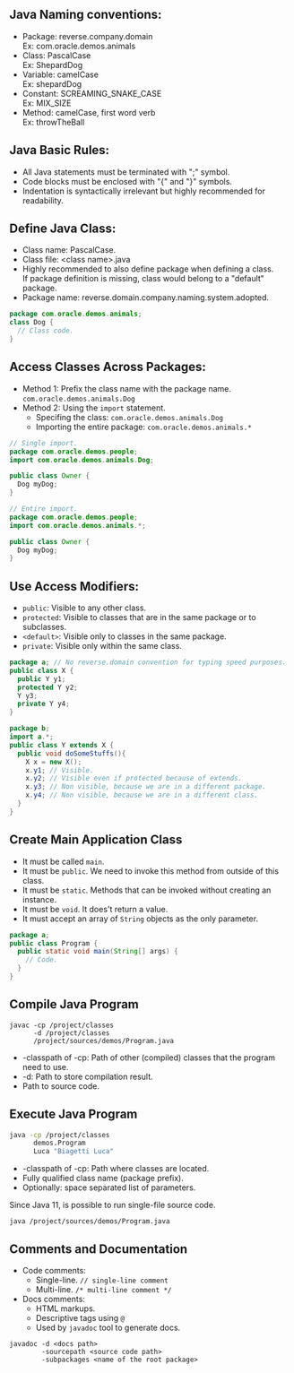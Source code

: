 ## Java Naming conventions:

- Package: reverse.company.domain  
  Ex: com.oracle.demos.animals
- Class: PascalCase  
  Ex: ShepardDog
- Variable: camelCase  
  Ex: shepardDog
- Constant: SCREAMING_SNAKE_CASE  
  Ex: MIX_SIZE
- Method: camelCase, first word verb  
  Ex: throwTheBall

## Java Basic Rules:

- All Java statements must be terminated with ";" symbol.
- Code blocks must be enclosed with "{" and "}" symbols.
- Indentation is syntactically irrelevant but highly recommended for readability.

## Define Java Class:

- Class name: PascalCase.
- Class file: \<class name>.java
- Highly recommended to also define package when defining a class.  
  If package definition is missing, class would belong to a "default" package.
- Package name: reverse.domain.company.naming.system.adopted.

```java
package com.oracle.demos.animals;
class Dog {
  // Class code.
}
```

## Access Classes Across Packages:

- Method 1: Prefix the class name with the package name.  
  `com.oracle.demos.animals.Dog`
- Method 2: Using the `import` statement.
  - Specifing the class: `com.oracle.demos.animals.Dog`
  - Importing the entire package: `com.oracle.demos.animals.*`

```java
// Single import.
package com.oracle.demos.people;
import com.oracle.demos.animals.Dog;

public class Owner {
  Dog myDog;
}
```

```java
// Entire import.
package com.oracle.demos.people;
import com.oracle.demos.animals.*;

public class Owner {
  Dog myDog;
}
```

## Use Access Modifiers:

- `public`: Visible to any other class.
- `protected`: Visible to classes that are in the same package or to subclasses.
- `<default>`: Visible only to classes in the same package.
- `private`: Visible only within the same class.

```java
package a; // No reverse.domain convention for typing speed purposes.
public class X {
  public Y y1;
  protected Y y2;
  Y y3;
  private Y y4;
}
```

```java
package b;
import a.*;
public class Y extends X {
  public void doSomeStuffs(){
    X x = new X();
    x.y1; // Visible.
    x.y2; // Visible even if protected because of extends.
    x.y3; // Non visible, because we are in a different package.
    x.y4; // Non visible, because we are in a different class.
  }
}
```

## Create Main Application Class

- It must be called `main`.
- It must be `public`. We need to invoke this method from outside of this class.
- It must be `static`. Methods that can be invoked without creating an instance.
- It must be `void`. It does't return a value.
- It must accept an array of `String` objects as the only parameter.

```java
package a;
public class Program {
  public static void main(String[] args) {
    // Code.
  }
}
```

## Compile Java Program

```
javac -cp /project/classes
      -d /project/classes
      /project/sources/demos/Program.java
```

- \-classpath of -cp: Path of other (compiled) classes that the program need to use.
- \-d: Path to store compilation result.
- Path to source code.

## Execute Java Program

```sh
java -cp /project/classes
      demos.Program
      Luca "Biagetti Luca"
```

- \-classpath of -cp: Path where classes are located.
- Fully qualified class name (package prefix).
- Optionally: space separated list of parameters.

Since Java 11, is possible to run single-file source code.

```
java /project/sources/demos/Program.java
```

## Comments and Documentation

- Code comments:
  - Single-line. `// single-line comment`
  - Multi-line. `/* multi-line comment */`
- Docs comments:
  - HTML markups.
  - Descriptive tags using `@`
  - Used by `javadoc` tool to generate docs.

```
javadoc -d <docs path>
        -sourcepath <source code path>
        -subpackages <name of the root package>
```
